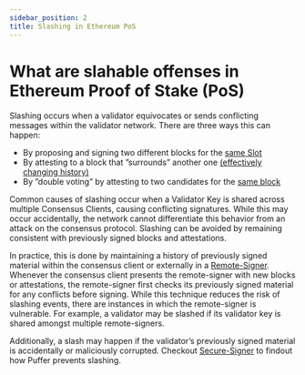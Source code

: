 ```yaml
---
sidebar_position: 2
title: Slashing in Ethereum PoS
---
```


# What are slahable offenses in Ethereum Proof of Stake (PoS)

Slashing occurs when a validator equivocates or sends conflicting messages within the validator network.
There are three ways this can happen:

- By proposing and signing two different blocks for the [same Slot](https://ethereum.org/en/developers/docs/consensus-mechanisms/pos/rewards-and-penalties/)
- By attesting to a block that ”surrounds” another one [(effectively changing history)](https://ethereum.org/en/developers/docs/consensus-mechanisms/pos/rewards-and-penalties/)
- By ”double voting” by attesting to two candidates for the [same block](https://ethereum.org/en/developers/docs/consensus-mechanisms/pos/rewards-and-penalties/)

Common causes of slashing occur when a Validator Key is shared across multiple Consensus Clients, causing conflicting signatures. While this may occur accidentally, the network cannot differentiate this
behavior from an attack on the consensus protocol.
Slashing can be avoided by remaining consistent with previously signed blocks and attestations.

In practice, this is done by maintaining a history of previously signed material within the consensus
client or externally in a [Remote-Signer](https://github.com/ConsenSys/web3signer). Whenever the consensus client presents the remote-signer
with new blocks or attestations, the remote-signer first checks its previously signed material for any conflicts before signing. While this technique reduces the risk of slashing events, there are instances in
which the remote-signer is vulnerable. For example, a validator may be slashed if its validator key is
shared amongst multiple remote-signers.

Additionally, a slash may happen if the validator’s previously
signed material is accidentally or maliciously corrupted.
Checkout [Secure-Signer](tech/securesigner.md) to findout how Puffer prevents slashing.
